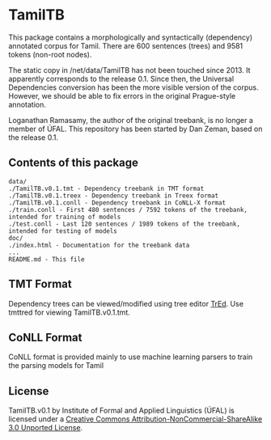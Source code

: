 # TamilTB

This package contains a morphologically and syntactically (dependency) annotated corpus for Tamil. There are 600 sentences (trees) and 9581 tokens (non-root nodes).

The static copy in /net/data/TamilTB has not been touched since 2013. It apparently corresponds to the release 0.1. Since then, the Universal Dependencies conversion has been the more visible version of the corpus. However, we should be able to fix errors in the original Prague-style annotation.

Loganathan Ramasamy, the author of the original treebank, is no longer a member of ÚFAL. This repository has been started by Dan Zeman, based on the release 0.1.


## Contents of this package

    data/
	./TamilTB.v0.1.tmt - Dependency treebank in TMT format
	./TamilTB.v0.1.treex - Dependency treebank in Treex format
	./TamilTB.v0.1.conll - Dependency treebank in CoNLL-X format
	./train.conll - First 480 sentences / 7592 tokens of the treebank, intended for training of models
	./test.conll - Last 120 sentences / 1989 tokens of the treebank, intended for testing of models
    doc/
	./index.html - Documentation for the treebank data
	...
    README.md - This file


## TMT Format

Dependency trees can be viewed/modified using tree editor [TrEd](https://ufal.mff.cuni.cz/tred).
Use tmttred for viewing TamilTB.v0.1.tmt.


## CoNLL Format

CoNLL format is provided mainly to use machine learning parsers to train the parsing models for Tamil


## License

TamilTB.v0.1 by Institute of Formal and Applied Linguistics (ÚFAL) is licensed under a [Creative Commons Attribution-NonCommercial-ShareAlike 3.0 Unported License](http://creativecommons.org/licenses/by-nc-sa/3.0/).
